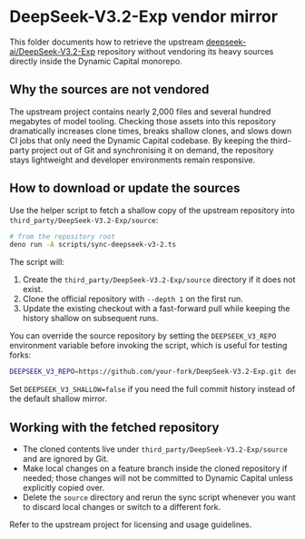 # DeepSeek-V3.2-Exp vendor mirror

This folder documents how to retrieve the upstream
[deepseek-ai/DeepSeek-V3.2-Exp](https://github.com/deepseek-ai/DeepSeek-V3.2-Exp)
repository without vendoring its heavy sources directly inside the Dynamic
Capital monorepo.

## Why the sources are not vendored

The upstream project contains nearly 2,000 files and several hundred megabytes
of model tooling. Checking those assets into this repository dramatically
increases clone times, breaks shallow clones, and slows down CI jobs that only
need the Dynamic Capital codebase. By keeping the third-party project out of Git
and synchronising it on demand, the repository stays lightweight and developer
environments remain responsive.

## How to download or update the sources

Use the helper script to fetch a shallow copy of the upstream repository into
`third_party/DeepSeek-V3.2-Exp/source`:

```bash
# from the repository root
deno run -A scripts/sync-deepseek-v3-2.ts
```

The script will:

1. Create the `third_party/DeepSeek-V3.2-Exp/source` directory if it does not
   exist.
2. Clone the official repository with `--depth 1` on the first run.
3. Update the existing checkout with a fast-forward pull while keeping the
   history shallow on subsequent runs.

You can override the source repository by setting the `DEEPSEEK_V3_REPO`
environment variable before invoking the script, which is useful for testing
forks:

```bash
DEEPSEEK_V3_REPO=https://github.com/your-fork/DeepSeek-V3.2-Exp.git deno run -A scripts/sync-deepseek-v3-2.ts
```

Set `DEEPSEEK_V3_SHALLOW=false` if you need the full commit history instead of
the default shallow mirror.

## Working with the fetched repository

- The cloned contents live under `third_party/DeepSeek-V3.2-Exp/source` and are
  ignored by Git.
- Make local changes on a feature branch inside the cloned repository if needed;
  those changes will not be committed to Dynamic Capital unless explicitly
  copied over.
- Delete the `source` directory and rerun the sync script whenever you want to
  discard local changes or switch to a different fork.

Refer to the upstream project for licensing and usage guidelines.
